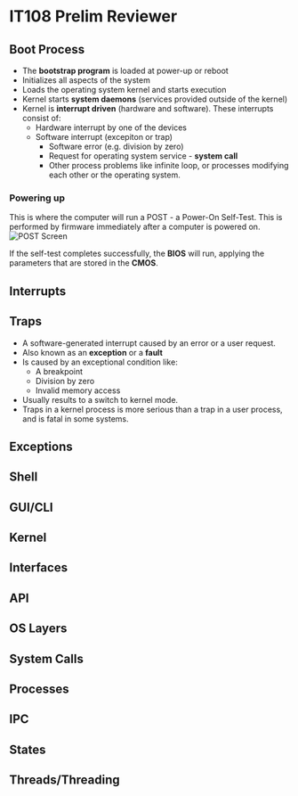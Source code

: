 # IT108 Prelim Reviewer

## Boot Process
- The **bootstrap program** is loaded at power-up or reboot
- Initializes all aspects of the system
- Loads the operating system kernel and starts execution
- Kernel starts **system daemons** (services provided outside of the kernel)
- Kernel is **interrupt driven** (hardware and software). These interrupts consist of:
  - Hardware interrupt by one of the devices
  - Software interrupt (excepiton or trap)
    - Software error (e.g. division by zero)
    - Request for operating system service - **system call**
    - Other process problems like infinite loop, or processes modifying each other or the operating system.

### Powering up
This is where the computer will run a POST - a Power-On Self-Test. This is performed by firmware immediately after a computer is powered on. 
![POST Screen](https://upload.wikimedia.org/wikipedia/commons/9/92/POST_P5KPL.jpg)

If the self-test completes successfully, the **BIOS** will run, applying the parameters that are stored in the **CMOS**.

## Interrupts

## Traps
- A software-generated interrupt caused by an error or a user request.
- Also known as an **exception** or a **fault**
- Is caused by an exceptional condition like:
  - A breakpoint
  - Division by zero
  - Invalid memory access
- Usually results to a switch to kernel mode.
- Traps in a kernel process is more serious than a trap in a user process, and is fatal in some systems.


## Exceptions

## Shell

## GUI/CLI

## Kernel

## Interfaces

## API

## OS Layers

## System Calls

## Processes

## IPC

## States

## Threads/Threading
